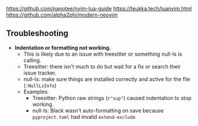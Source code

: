 https://github.com/nanotee/nvim-lua-guide
https://teukka.tech/luanvim.html
https://github.com/alpha2phi/modern-neovim

## Troubleshooting

- **Indentation or formatting not working.**
    - This is likely due to an issue with treesitter or something null-ls is calling.
    - Treesitter: there isn't much to do but wait for a fix or search their issue tracker.
    - null-ls: make sure things are installed correctly and active for the file (`:NullLsInfo`)
    - Examples:
        - Treesitter: Python raw strings (`r"sup"`) caused indentation to stop working.
        - null-ls: Black wasn't auto-formatting on save because `pyproject.toml` had invalid `extend-exclude`
